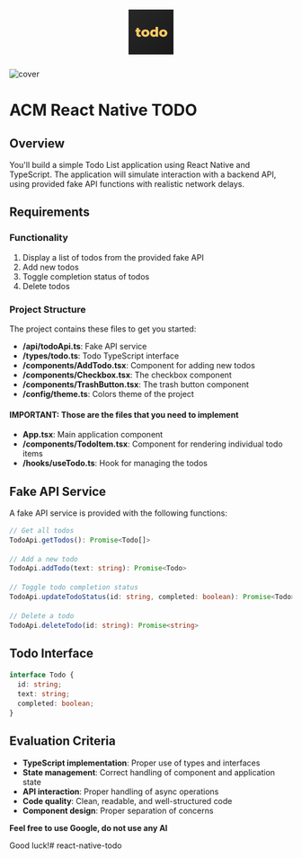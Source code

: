 <h1 align="center">
  <img height="80" alt="" title="" src=".github/icon-todo.png">
</h1>

![cover](.github/cover.png?style=flat)

# ACM React Native TODO

## Overview

You'll build a simple Todo List application using React Native and TypeScript. The application will simulate interaction with a backend API, using provided fake API functions with realistic network delays.

## Requirements

### Functionality

1. Display a list of todos from the provided fake API
2. Add new todos
3. Toggle completion status of todos
4. Delete todos

### Project Structure

The project contains these files to get you started:

- **/api/todoApi.ts**: Fake API service
- **/types/todo.ts**: Todo TypeScript interface
- **/components/AddTodo.tsx**: Component for adding new todos
- **/components/Checkbox.tsx**: The checkbox component
- **/components/TrashButton.tsx**: The trash button component
- **/config/theme.ts**: Colors theme of the project

#### IMPORTANT: Those are the files that you need to implement

- **App.tsx**: Main application component
- **/components/TodoItem.tsx**: Component for rendering individual todo items
- **/hooks/useTodo.ts**: Hook for managing the todos

## Fake API Service

A fake API service is provided with the following functions:

```typescript
// Get all todos
TodoApi.getTodos(): Promise<Todo[]>

// Add a new todo
TodoApi.addTodo(text: string): Promise<Todo>

// Toggle todo completion status
TodoApi.updateTodoStatus(id: string, completed: boolean): Promise<Todo>

// Delete a todo
TodoApi.deleteTodo(id: string): Promise<string>
```

## Todo Interface

```typescript
interface Todo {
  id: string;
  text: string;
  completed: boolean;
}
```

## Evaluation Criteria

- **TypeScript implementation**: Proper use of types and interfaces
- **State management**: Correct handling of component and application state
- **API interaction**: Proper handling of async operations
- **Code quality**: Clean, readable, and well-structured code
- **Component design**: Proper separation of concerns

**Feel free to use Google, do not use any AI**

Good luck!# react-native-todo
